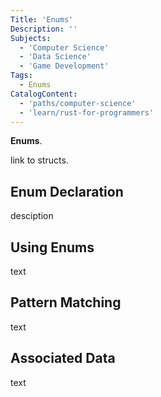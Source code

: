 ```yaml
---
Title: 'Enums'
Description: ''
Subjects:
  - 'Computer Science'
  - 'Data Science'
  - 'Game Development'
Tags:
  - Enums
CatalogContent:
  - 'paths/computer-science'
  - 'learn/rust-for-programmers'
---
```


**Enums**.

link to structs.

## Enum Declaration

desciption

## Using Enums

text

## Pattern Matching

text

## Associated Data

text
